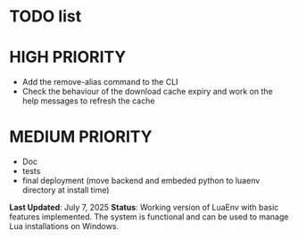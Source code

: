 # TODO list

# HIGH PRIORITY
- Add the remove-alias command to the CLI
- Check the behaviour of the download cache expiry and work on the help messages to refresh the cache

# MEDIUM PRIORITY
 - Doc
 - tests
 - final deployment (move backend and embeded python to luaenv directory at install time)

**Last Updated**: July 7, 2025
**Status**: Working version of LuaEnv with basic features implemented. The system is functional and can be used to manage Lua installations on Windows.
